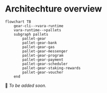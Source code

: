 # Architechture overview


```mermaid
flowchart TB
    gear-cli-->vara-runtime
    vara-runtime-->pallets
    subgraph pallets
        pallet-gear
        pallet-gear-bank
        pallet-gear-gas
        pallet-gear-messenger
        pallet-gear-program
        pallet-gear-payment
        pallet-gear-scheduler
        pallet-gear-staking-rewards
        pallet-gear-voucher
    end

```

🚧 *To be added soon.*
